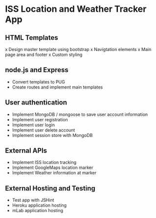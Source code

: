 # ISS Location and Weather Tracker App

## HTML Templates
x Design master template using bootstrap
x Navigtation elements
x Main page area and footer
x Custom styling

## node.js and Express
- Convert templates to PUG
- Create routes and implement main templates

## User authentication
- Implement MongoDB / mongoose to save user account information
- Implement user registration
- Implement user login
- Implement user delete account
- Implement session store with MongoDB

## External APIs
- Implement ISS location tracking
- Implement GoogleMaps location marker
- Implement Weather information at marker

## External Hosting and Testing
- Test app with JSHint
- Heroku application hosting
- mLab application hosting
